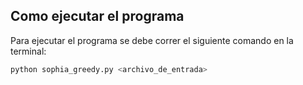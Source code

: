 ## Como ejecutar el programa

Para ejecutar el programa se debe correr el siguiente comando en la terminal:

```bash
python sophia_greedy.py <archivo_de_entrada>
```

